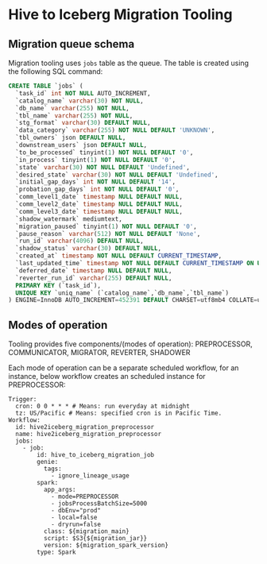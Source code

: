 # Hive to Iceberg Migration Tooling

## Migration queue schema

Migration tooling uses `jobs` table as the queue. The table is created using the following SQL command:

```sql
CREATE TABLE `jobs` (
  `task_id` int NOT NULL AUTO_INCREMENT,
  `catalog_name` varchar(30) NOT NULL,
  `db_name` varchar(255) NOT NULL,
  `tbl_name` varchar(255) NOT NULL,
  `stg_format` varchar(30) DEFAULT NULL,
  `data_category` varchar(255) NOT NULL DEFAULT 'UNKNOWN',
  `tbl_owners` json DEFAULT NULL,
  `downstream_users` json DEFAULT NULL,
  `to_be_processed` tinyint(1) NOT NULL DEFAULT '0',
  `in_process` tinyint(1) NOT NULL DEFAULT '0',
  `state` varchar(30) NOT NULL DEFAULT 'Undefined',
  `desired_state` varchar(30) NOT NULL DEFAULT 'Undefined',
  `initial_gap_days` int NOT NULL DEFAULT '14',
  `probation_gap_days` int NOT NULL DEFAULT '0',
  `comm_level1_date` timestamp NULL DEFAULT NULL,
  `comm_level2_date` timestamp NULL DEFAULT NULL,
  `comm_level3_date` timestamp NULL DEFAULT NULL,
  `shadow_watermark` mediumtext,
  `migration_paused` tinyint(1) NOT NULL DEFAULT '0',
  `pause_reason` varchar(512) NOT NULL DEFAULT 'None',
  `run_id` varchar(4096) DEFAULT NULL,
  `shadow_status` varchar(30) DEFAULT NULL,
  `created_at` timestamp NOT NULL DEFAULT CURRENT_TIMESTAMP,
  `last_updated_time` timestamp NOT NULL DEFAULT CURRENT_TIMESTAMP ON UPDATE CURRENT_TIMESTAMP,
  `deferred_date` timestamp NULL DEFAULT NULL,
  `reverter_run_id` varchar(255) DEFAULT NULL,
  PRIMARY KEY (`task_id`),
  UNIQUE KEY `uniq_name` (`catalog_name`,`db_name`,`tbl_name`)
) ENGINE=InnoDB AUTO_INCREMENT=452391 DEFAULT CHARSET=utf8mb4 COLLATE=utf8mb4_0900_ai_ci;
```

## Modes of operation

Tooling provides five components/(modes of operation): PREPROCESSOR, COMMUNICATOR, MIGRATOR, REVERTER, SHADOWER

Each mode of operation can be a separate scheduled workflow, for an instance, below workflow creates an scheduled instance for PREPROCESSOR:
```
Trigger:
  cron: 0 0 * * * # Means: run everyday at midnight
  tz: US/Pacific # Means: specified cron is in Pacific Time.
Workflow:
  id: hive2iceberg_migration_preprocessor
  name: hive2iceberg_migration_preprocessor
  jobs:
    - job:
        id: hive_to_iceberg_migration_job
        genie:
          tags:
            - ignore_lineage_usage
        spark:
          app_args:
            - mode=PREPROCESSOR
            - jobsProcessBatchSize=5000
            - dbEnv="prod"
            - local=false
            - dryrun=false
          class: ${migration_main}
          script: $S3{${migration_jar}}
          version: ${migration_spark_version}
        type: Spark     
